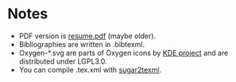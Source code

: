 # Notes
- PDF version is [resume.pdf](https://github.com/saireya/information-and-system/releases) (maybe older).
- Bibliographies are written in .bibtexml.
- Oxygen-*.svg are parts of Oxygen icons by [KDE project](http://www.kde.org) and are distributed under LGPL3.0.
- You can compile .tex.xml with [sugar2texml](https://github.com/saireya/sugar2texml).
